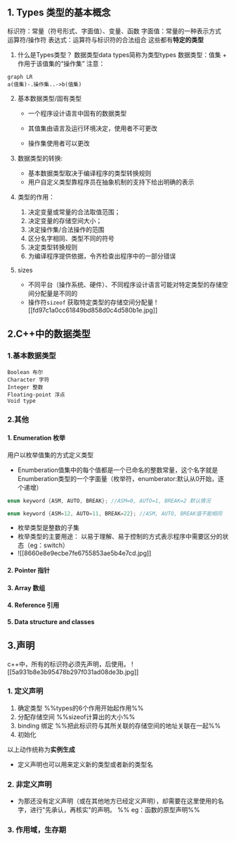 ## 1. Types 类型的基本概念

标识符：常量（符号形式、字面值）、变量、函数
字面值：常量的一种表示方式
运算符/操作符
表达式：运算符与标识符的合法组合
这些都有**特定的类型**

1. 什么是Types类型？
   数据类型data types简称为类型types
   数据类型：值集 + 作用于该值集的“操作集”
   注意：
```mermaid
graph LR
a(值集)-.操作集..->b(值集)
```



2. 基本数据类型/固有类型
   - 一个程序设计语言中固有的数据类型
   
   - 其值集由语言及运行环境决定，使用者不可更改
   - 操作集使用者可以更改

3. 数据类型的转换:
   - 基本数据类型取决于编译程序的类型转换规则
   - 用户自定义类型靠程序员在抽象机制的支持下给出明确的表示

4. 类型的作用：
	1. 决定变量或常量的合法取值范围；
	2. 决定变量的存储空间大小；
	3. 决定操作集/合法操作的范围
	4. 区分名字相同、类型不同的符号
	5. 决定类型转换规则
	6. 为编译程序提供依据，令齐检查出程序中的一部分错误
5. sizes
	- 不同平台（操作系统、硬件）、不同程序设计语言可能对特定类型的存储空间分配量是不同的
	- 操作符`sizeof` 获取特定类型的存储空间分配量
![[fd97c1a0cc61849bd858d0c4d580b1e.jpg]]
## 2.C++中的数据类型

### 1.基本数据类型
	Boolean 布尔
	Character 字符
	Integer 整数
	Floating-point 浮点
	Void type

### 2.其他
#### 1. Enumeration 枚举

用户以枚举值集的方式定义类型

- Enumberation值集中的每个值都是一个已命名的整数常量，这个名字就是Enumberation类型的一个字面量（枚举符，enumberator:默认从0开始，逐个递增）
```c++
enum keyword {ASM, AUTO, BREAK}; //ASM=0, AUTO=1, BREAK=2 默认情况
```
```c++
enum keyword {ASM=12, AUTO=11, BREAK=22}; //ASM, AUTO, BREAK值不能相同
```

- 枚举类型是整数的子集
- 枚举类型的主要用途： 以易于理解、易于控制的方式表示程序中需要区分的状态（eg：switch）
- ![[8660e8e9ecbe7fe6755853ae5b4e7cd.jpg]]
#### 2. Pointer 指针
#### 3. Array 数组
#### 4. Reference 引用
#### 5. Data structure and classes 

## 3.声明
c++中，所有的标识符必须先声明，后使用。
![[5a931b8e3b95478b297f031ad08de3b.jpg]]
### 1. 定义声明

1. 确定类型 %%types的6个作用开始起作用%%
2. 分配存储空间 %%sizeof计算出的大小%%
3. binding 绑定 %%把此标识符与其所关联的存储空间的地址关联在一起%%
4. 初始化

以上动作统称为**实例生成**

- 定义声明也可以用来定义新的类型或者新的类型名

### 2. 非定义声明

- 为那还没有定义声明（或在其他地方已经定义声明），却需要在这里使用的名字，进行"先承认，再核实"的声明。 %% eg：函数的原型声明%%   

### 3. 作用域，生存期


